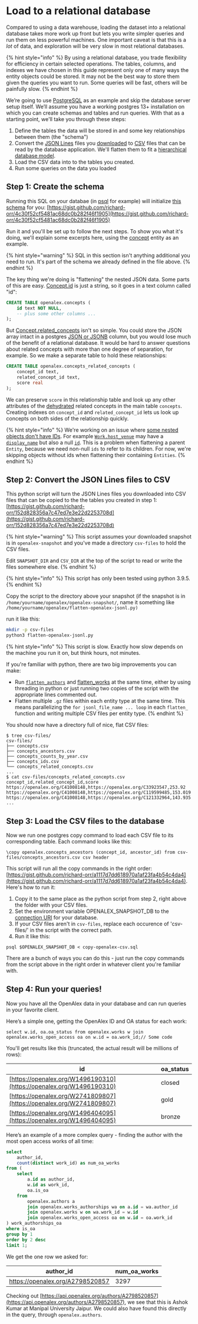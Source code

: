 # Load to a relational database



Compared to using a data warehouse, loading the dataset into a relational database takes more work up front but lets you write simpler queries and run them on less powerful machines. One important caveat is that this is a _lot_ of data, and exploration will be very slow in most relational databases.

{% hint style="info" %}
By using a relational database, you trade flexibility for efficiency in certain selected operations. The tables, columns, and indexes we have chosen in this guide represent only one of many ways the entity objects could be stored. It may not be the best way to store them given the queries you want to run. Some queries will be fast, others will be painfully slow.&#x20;
{% endhint %}

We’re going to use [PostgreSQL](https://www.postgresql.org) as an example and skip the database server setup itself. We’ll assume you have a working postgres 13+ installation on which you can create schemas and tables and run queries. With that as a starting point, we'll take you through these steps:

1. Define the tables the data will be stored in and some key relationships between them (the "schema")
2. Convert the [JSON Lines](https://jsonlines.org) files you [downloaded](../download-to-your-machine.md) to [CSV](https://en.wikipedia.org/wiki/Comma-separated\_values) files that can be read by the database application. We'll flatten them to fit a [hierarchical database model](https://en.wikipedia.org/wiki/Hierarchical\_database\_model).&#x20;
3. Load the CSV data into to the tables you created.
4. Run some queries on the data you loaded

## Step 1: Create the schema

Running this SQL on your databae (in [psql](https://www.postgresql.org/docs/13/app-psql.html) for example) will initialize [this schema](load-to-a-relational-database/postgres-schema-diagram.md) for you: [https://gist.github.com/richard-orr/4c30f52cf5481ac68dc0b282f46f1905](https://gist.github.com/richard-orr/4c30f52cf5481ac68dc0b282f46f1905)

Run it and you'll be set up to follow the next steps. To show you what it's doing, we'll explain some excerpts here, using the [concept](../../about-the-data/concept.md) entity as an example.&#x20;

{% hint style="warning" %}
SQL in this section isn't anything additional you need to run. It's part of the schema we already defined in the file above.
{% endhint %}

The key thing we're doing is "flattening" the nested JSON data. Some parts of this are easy. [Concept.id](../../about-the-data/concept.md#id) is just a string, so it goes in a text column called "id":

```sql
CREATE TABLE openalex.concepts (
    id text NOT NULL,
    -- plus some other columns ...
);
```

But [Concept.related\_concepts](../../about-the-data/concept.md#related\_concepts) isn't so simple. You could store the JSON array intact in a postgres [JSON or JSONB](https://www.postgresql.org/docs/9.4/datatype-json.html) column, but you would lose much of the benefit of a relational database. It would be hard to answer questions about related concepts with more than one degree of separation, for example. So we make a separate table to hold these relationships:

```sql
CREATE TABLE openalex.concepts_related_concepts (
    concept_id text,
    related_concept_id text,
    score real
);
```

We can preserve `score` in this relationship table and look up any other attributes of the [dehydrated](../../about-the-data/#dehydrated-entity-objects) related concepts in the main table `concepts`. Creating indexes on `concept_id` and  `related_concept_id` lets us look up concepts on both sides of the relationship quickly.

{% hint style="info" %}
We're working on an issue where [some nested objects don't have IDs](../../about-the-data.md#some-strings-not-yet-matched-to-entities.). For example [`Work.host_venue`](../../about-the-data/work.md#host\_venue) may have a [`display_name`](../../about-the-data/venue.md#display\_name) but also a null [`id`](../../about-the-data/venue.md#id).  This is a problem when flattening a parent `Entity`, because we need non-null `ids` to refer to its children. For now, we're skipping objects without ids when flattening their containing `Entities`.
{% endhint %}

## Step 2: Convert the JSON Lines files to CSV

This python script will turn the JSON Lines files you downloaded into CSV files that can be copied to the the tables you created in step 1: [https://gist.github.com/richard-orr/152d828356a7c47ed7e3e22d2253708d](https://gist.github.com/richard-orr/152d828356a7c47ed7e3e22d2253708d)

{% hint style="warning" %}
This script assumes your downloaded snapshot is in `openalex-snapshot` and you've made a directory `csv-files` to hold the CSV files.

Edit `SNAPSHOT_DIR` and `CSV_DIR` at the top of the script to read or write the files somewhere else.
{% endhint %}

{% hint style="info" %}
This script has only been tested using python 3.9.5.
{% endhint %}

Copy the script to the directory above your snapshot (if the snapshot is in `/home/yourname/openalex/openalex-snapshot/`, name it something like `/home/yourname/openalex/flatten-openalex-jsonl.py)`

run it like this:

```bash
mkdir -p csv-files
python3 flatten-openalex-jsonl.py
```

{% hint style="info" %}
This script is slow. Exactly how slow depends on the machine you run it on, but think hours, not minutes.



If you're familiar with python, there are two big improvements you can make:

* Run [`flatten_authors`](https://gist.github.com/richard-orr/152d828356a7c47ed7e3e22d2253708d#file-flatten-openalex-jsonl-py-L558) and [flatten\_works](https://gist.github.com/richard-orr/152d828356a7c47ed7e3e22d2253708d#file-flatten-openalex-jsonl-py-L559) at the same time, either by using threading in python or just running two copies of the script with the appropriate lines commented out.
* Flatten multiple `.gz` files within each entity type at the same time. This means parallelizing the `for jsonl_file_name ... loop` in each `flatten_` function and writing multiple CSV files per entity type.
{% endhint %}

You should now have a directory full of nice, flat CSV files:

```
$ tree csv-files/
csv-files/
├── concepts.csv
├── concepts_ancestors.csv
├── concepts_counts_by_year.csv
├── concepts_ids.csv
└── concepts_related_concepts.csv
...
$ cat csv-files/concepts_related_concepts.csv
concept_id,related_concept_id,score
https://openalex.org/C41008148,https://openalex.org/C33923547,253.92
https://openalex.org/C41008148,https://openalex.org/C119599485,153.019
https://openalex.org/C41008148,https://openalex.org/C121332964,143.935
...
```

## Step 3: Load the CSV files to the database

Now we run one postgres copy command to load each CSV file to its corresponding table. Each command looks like this:

```
\copy openalex.concepts_ancestors (concept_id, ancestor_id) from csv-files/concepts_ancestors.csv csv header
```

This script will run all the copy commands in the right order: [https://gist.github.com/richard-orr/a1117d7dd618970a1af23fa4b54c4da4](https://gist.github.com/richard-orr/a1117d7dd618970a1af23fa4b54c4da4). Here's how to run it:

1. Copy it to the same place as the python script from step 2, right above the folder with your CSV files.
2. Set the environment variable OPENALEX\_SNAPSHOT\_DB to the [connection URI](https://www.postgresql.org/docs/13/libpq-connect.html#LIBPQ-CONNSTRING) for your database.
3. If your CSV files aren't in `csv-files`, replace each occurence of 'csv-files/' in the script with the correct path.
4. Run it like this:

```
psql $OPENALEX_SNAPSHOT_DB < copy-openalex-csv.sql
```

There are a bunch of ways you can do this - just run the copy commands from the script above in the right order in whatever client you're familiar with.

## &#x20;Step 4: Run your queries!

Now you have all the OpenAlex data in your database and can run queries in your favorite client.

Here’s a simple one, getting the OpenAlex ID and OA status for each work:&#x20;

```
select w.id, oa.oa_status from openalex.works w join openalex.works_open_access oa on w.id = oa.work_id;// Some code
```

You'll get results like this (truncated, the actual result will be millions of rows):

| id                                                                   | oa\_status |
| -------------------------------------------------------------------- | ---------- |
| [https://openalex.org/W1496190310](https://openalex.org/W1496190310) | closed     |
| [https://openalex.org/W2741809807](https://openalex.org/W2741809807) | gold       |
| [https://openalex.org/W1496404095](https://openalex.org/W1496404095) | bronze     |

Here’s an example of a more complex query - finding the author with the most open access works of all time:

```sql
select 
    author_id, 
    count(distinct work_id) as num_oa_works 
from (
    select 
        a.id as author_id, 
        w.id as work_id, 
        oa.is_oa  
    from 
        openalex.authors a 
        join openalex.works_authorships wa on a.id = wa.author_id 
        join openalex.works w on wa.work_id = w.id 
        join openalex.works_open_access oa on w.id = oa.work_id
) work_authorships_oa 
where is_oa 
group by 1 
order by 2 desc 
limit 1;
```

We get the one row we asked for:

| author\_id                       | num\_oa\_works |
| -------------------------------- | -------------- |
| https://openalex.org/A2798520857 | 3297           |

Checking out [https://api.openalex.org/authors/A2798520857](https://api.openalex.org/authors/A2798520857), we see that this is Ashok Kumar at Manipal University Jaipur. We could also have found this directly in the query, through `openalex.authors`.
